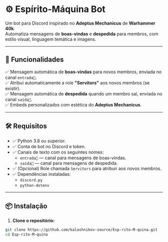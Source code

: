 # ⚙️ Espírito-Máquina Bot

Um bot para Discord inspirado no **Adeptus Mechanicus** de **Warhammer 40k**.  
Automatiza mensagens de **boas-vindas** e **despedida** para membros, com estilo visual, linguagem temática e imagens.

---

## 🚀 Funcionalidades

✅ Mensagem automática de **boas-vindas** para novos membros, enviada no canal `entrada🚪`.  
✅ Atribui automaticamente a role **"Servitors"** aos novos membros (se existir).  
✅ Mensagem automática de **despedida** quando um membro sai, enviada no canal `saída🚪`.  
✅ Embeds personalizados com estética do **Adeptus Mechanicus**.  

---

## 🛠️ Requisitos

- ✅ Python 3.8 ou superior.
- ✅ Conta de bot no Discord e token.
- ✅ Canais de texto com os seguintes nomes:
  - `entrada🚪` — canal para mensagens de boas-vindas.
  - `saída🚪` — canal para mensagens de despedida.
- ✅ (Opcional) Role chamada `Servitors` para atribuir aos novos membros.
- ✅ Dependências instaladas:
  - `discord.py`
  - `python-dotenv`

---

## 📦 Instalação

1. **Clone o repositório:**

```bash
git clone https://github.com/kalashnikov-source/Esp-rito-M-quina.git
cd Esp-rito-M-quina
